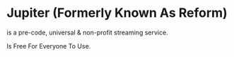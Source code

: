 # Jupiter (Formerly Known As Reform) 
is a pre-code, universal & non-profit streaming service.

Is Free For Everyone To Use.

